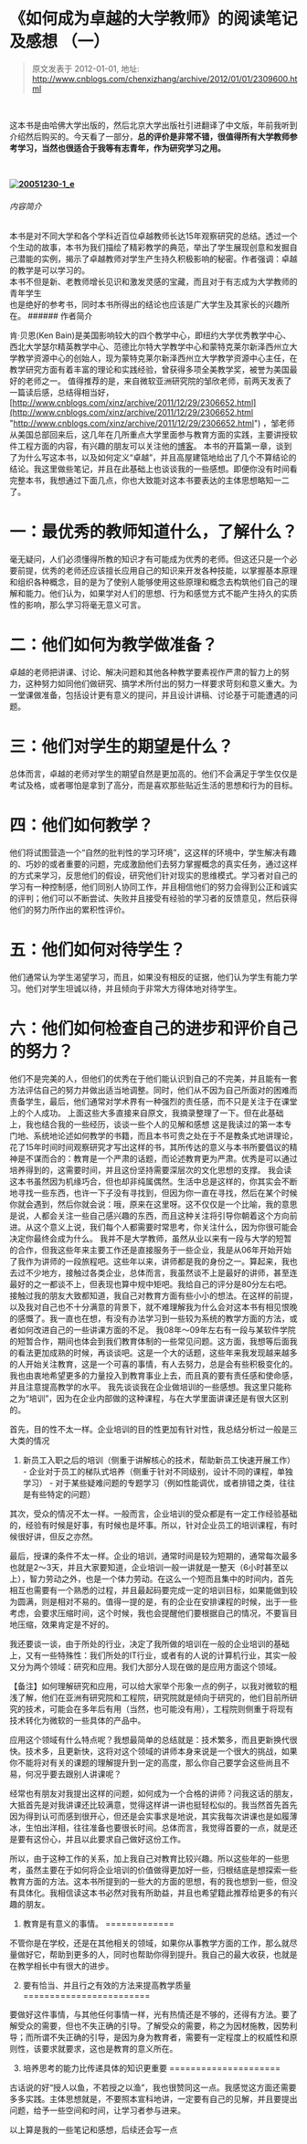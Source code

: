 # 《如何成为卓越的大学教师》的阅读笔记及感想 （一） 
> 原文发表于 2012-01-01, 地址: http://www.cnblogs.com/chenxizhang/archive/2012/01/01/2309600.html 


 

 这本书是由哈佛大学出版的，然后北京大学出版社引进翻译了中文版，年前我听到介绍然后购买的。今天看了一部分，**总的评价是非常不错，很值得所有大学教师参考学习，当然也很适合于我等有志青年，作为研究学习之用。**

  

 **[![20051230-1_e](./images/2309600-201201012035363947.jpg "20051230-1_e")](http://images.cnblogs.com/cnblogs_com/chenxizhang/201201/201201012035362551.jpg)**  


  ###### 内容简介

 本书是对不同大学和各个学科近百位卓越教师长达15年观察研究的总结。透过一个个生动的故事，本书为我们描绘了精彩教学的典范，举出了学生展现创意和发掘自己潜能的实例，揭示了卓越教师对学生产生持久积极影响的秘密。作者强调：卓越的教学是可以学习的。  
本书不但是新、老教师增长见识和激发灵感的宝藏，而且对于有志成为大学教师的青年学生  
也是绝好的参考书，同时本书所得出的结论也应该是广大学生及其家长的兴趣所在。  ###### 作者简介

 肯·贝恩(Ken Bain)是美国影响较大的四个教学中心，即纽约大学优秀教学中心、西北大学瑟尔精英教学中心、范德比尔特大学教学中心和蒙特克莱尔新泽西州立大学教学资源中心的创始人，现为蒙特克莱尔新泽西州立大学教学资源中心主任，在教学研究方面有着丰富的理论和实践经验，曾获得多项全美教学奖，被誉为美国最好的老师之一。  值得推荐的是，来自微软亚洲研究院的邹欣老师，前两天发表了一篇读后感，总结得相当好， [http://www.cnblogs.com/xinz/archive/2011/12/29/2306652.html](http://www.cnblogs.com/xinz/archive/2011/12/29/2306652.html "http://www.cnblogs.com/xinz/archive/2011/12/29/2306652.html") ，邹老师从美国总部回来后，这几年在几所重点大学里面参与教育方面的实践，主要讲授软件工程方面的内容，有兴趣的朋友可以关注他的[博客](http://www.cnblogs.com/xinz/)。  本书的开篇第一章，谈到了为什么写这本书，以及如何定义“卓越”，并且高屋建瓴地给出了几个不算结论的结论。我这里做些笔记，并且在此基础上也谈谈我的一些感想。即便你没有时间看完整本书，我想通过下面几点，你也大致能对这本书要表达的主体思想略知一二了。

 一：最优秀的教师知道什么，了解什么？
==================

 毫无疑问，人们必须懂得所教的知识才有可能成为优秀的老师。但这还只是一个必要前提，优秀的老师还应该擅长应用自己的知识来开发各种技能，以掌握基本原理和组织各种概念，目的是为了使别人能够使用这些原理和概念去构筑他们自己的理解和能力。他们认为，如果学对人们的思想、行为和感觉方式不能产生持久的实质性的影响，那么学习将毫无意义可言。

 二：他们如何为教学做准备？
=============

 卓越的老师把讲课、讨论、解决问题和其他各种教学要素视作严肃的智力上的努力，这种努力如同他们做研究、搞学术所付出的努力一样要求苛刻和意义重大。为一堂课做准备，包括设计更有意义的提问，并且设计讲稿、讨论基于可能遭遇的问题。

 三：他们对学生的期望是什么？
==============

 总体而言，卓越的老师对学生的期望自然是更加高的。他们不会满足于学生仅仅是考试及格，或者哪怕是拿到了高分，而是喜欢那些贴近生活的思想和行为的目标。

 四：他们如何教学？
=========

 他们将试图营造一个“自然的批判性的学习环境”，这这样的环境中，学生解决有趣的、巧妙的或者重要的问题，完成激励他们去努力掌握概念的真实任务，通过这样的方式来学习，反思他们的假设，研究他们针对现实的思维模式。学习者对自己的学习有一种控制感，他们同别人协同工作，并且相信他们的努力会得到公正和诚实的评判；他们可以不断尝试、失败并且接受有经验的学习者的反馈意见，然后获得他们的努力所作出的累积性评价。

 五：他们如何对待学生？
===========

 他们通常认为学生渴望学习，而且，如果没有相反的证据，他们认为学生有能力学习。他们对学生坦诚以待，并且倾向于非常大方得体地对待学生。

 六：他们如何检查自己的进步和评价自己的努力？
======================

 他们不是完美的人，但他们的优秀在于他们能认识到自己的不完美，并且能有一套方法评估自己的努力并做出适当地调整。同时，他们从不因为自己所面对的困难而责备学生，最后，他们通常对学术界有一种强烈的责任感，而不只是关注于在课堂上的个人成功。  上面这些大多直接来自原文，我摘录整理了一下。但在此基础上，我也结合我的一些经历，谈谈一些个人的见解和感想  这是我读过的第一本专门地、系统地论述如何教学的书籍，而且本书可贵之处在于不是教条式地讲理论，花了15年时间时间观察研究才写出这样的书，其所传达的意义与本书所要倡议的精神是不谋而合的：教育是一个严肃的话题，而论述教育更为严肃。优秀是可以通过培养得到的，这需要时间，并且这份坚持需要深层次的文化思想的支撑。  我会读这本书虽然因为机缘巧合，但也却非纯属偶然。生活中总是这样的，你其实会不断地寻找一些东西，也许一下子没有寻找到，但因为你一直在寻找，然后在某个时候你就会遇到，然后你就会说：哦，原来在这里呀。这不仅仅是一个比喻，我的意思是说，人都会关注一些自己感兴趣的东西，而且这种关注将引导你朝着这个方向前进。从这个意义上说，我们每个人都需要时常思考，你关注什么，因为你很可能会决定你最终会成为什么。  我并不是大学教师，虽然从业以来有一段与大学的短暂的合作，但我这些年来主要工作还是直接服务于一些企业，我是从06年开始开始了我作为讲师的一段旅程吧。这些年以来，讲师都是我的身份之一。算起来，我也去过不少地方，接触过各类企业，总体而言，我虽然谈不上是最好的讲师，甚至连最好的之一都谈不上，但表现也算中规中矩吧。我给自己的评分是80分左右吧。  接触过我的朋友大致都知道，我自己对教育方面有些小小的想法。在这样的前提，以及我对自己也不十分满意的背景下，就不难理解我为什么会对这本书有相见恨晚的感慨了。我一直也在想，有没有办法学习到一些较为系统的教学方面的方法，或者如何改进自己的一些讲课方面的不足。  我08年～09年左右有一段与某软件学院的短暂合作，期间也体会到我们教育体制的一些常见问题。这方面，我想等后面我的看法更加成熟的时候，再谈谈吧。这是一个大的话题，这些年来我发现越来越多的人开始关注教育，这是一个可喜的事情，有人去努力，总是会有些积极变化的。我也由衷地希望更多的力量投入到教育事业上去，而且真的要有责任感和使命感，并且注意提高教学的水平。  我先谈谈我在企业做培训的一些感想。我这里只能称之为“培训”，因为在企业内部做的这种课程，与在大学里面讲课还是有很大区别的。

 首先，目的性不太一样。企业培训的目的性更加有针对性，我总结分析过一般是三大类的情况

 1. 新员工入职之后的培训（侧重于讲解核心的技术，帮助新员工快速开展工作） - 企业对于员工的梯队式培养（侧重于针对不同级别，设计不同的课程，单独学习） - 对于某些疑难问题的专题学习（例如性能调优，或者排错之类，往往是有些特定的问题）

 其次，受众的情况不太一样。一般而言，企业培训的受众都是有一定工作经验基础的，经验有时候是好事，有时候也是坏事。所以，针对企业员工的培训课程，有时候很好讲，但反之亦然。

 最后，授课的条件不太一样。企业的培训，通常时间是较为短期的，通常每次最多也就是2～3天，并且大家要知道，企业培训一般一讲就是一整天（6小时甚至以上），智力劳动之外，也是一个体力劳动。在这么一个短而且集中的时间内，首先相互也需要有一个熟悉的过程，并且最起码要完成一定的培训目标，如果能做到较为圆满，则是相对不易的。值得一提的是，有的企业在安排课程的时候，出于一些考虑，会要求压缩时间，这个时候，我也会提醒他们要根据自己的情况，不要盲目地压缩，效果肯定是不好的。

 我还要谈一谈，由于所处的行业，决定了我所做的培训在一般的企业培训的基础上，又有一些特殊性：我们所处的IT行业，或者有的人说的计算机行业，其实一般又分为两个领域：研究和应用。我们大部分人现在做的是应用方面这个领域。

 【备注】如何理解研究和应用，可以给大家举个形象一点的例子，以我对微软的粗浅了解，他们在亚洲有研究院和工程院，研究院就是倾向于研究的，他们目前所研究的技术，可能会在多年后有用（当然，也可能没有用），工程院则侧重于将现有技术转化为微软的一些具体的产品中。

 应用这个领域有什么特点呢？我想最简单的总结就是：技术繁多，而且更新换代很快。技术多，且更新快，这将对这个领域的讲师本身来说是一个很大的挑战，如果你不能将对有关的课题的理解提升到一定的高度，那么你自己要学会这些尚且不易，何况乎要去跟别人讲课呢？

 经常也有朋友对我提出这样的问题，如何成为一个合格的讲师？问我这话的朋友，大抵首先是对我讲课还比较满意，觉得这样讲一讲也挺轻松似的。我当然首先首先因为得到认可而感到很开心，但还是会实事求是地说，其实我每次讲课也是如履薄冰，生怕出洋相，往往准备也要很长时间。总体而言，我觉得首要的一点，就是还是要有这份心，并且以此要求自己做好这份工作。

 所以，由于这种工作的关系，加上我自己对教育比较兴趣。所以这些年的一些思考，虽然主要在于如何将企业培训的价值做得更加好一些，归根结底是想探索一些教育方面的方法。这本书所提到的一些大的方面的思想，有的我也想到一些，但没有具体化。我相信读这本书必然对我有所助益，并且也希望籍此推荐给更多的有兴趣的朋友。

 1. 教育是有意义的事情。
=============

 不管你是在学校，还是在其他相关的领域，如果你从事教学方面的工作，那么就尽量做好它，帮助到更多的人，同时也帮助你得到提升。我自己的最大收获，也就是在教学相长中有很大的进步。

 2. 要有恰当、并且行之有效的方法来提高教学质量
========================

 要做好这件事情，与其他任何事情一样，光有热情还是不够的，还得有方法。要了解受众的需要，但也不失正确的引导。了解受众的需要，称之为因材施教，因势利导；而所谓不失正确的引导，是因为身为教育者，需要有一定程度上的权威性和原则性，该要求就要求，这也是教育的意义所在。

 3. 培养思考的能力比传递具体的知识更重要
=====================

 古话说的好“授人以鱼，不若授之以渔”，我也很赞同这一点。我感觉这方面还需要多多实践。主体思想就是，不要照本宣科地讲，一定要有自己的见解，并且要提出问题，给予一些空间和时间，让学习者参与进来。

 以上算是我的一些笔记和感想，后续还会写一点











































